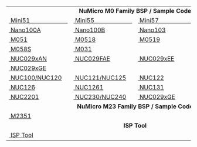

<table width="100%">
  <tr>
      <td align="center" colspan="4"><b> NuMicro M0 Family BSP / Sample Code</b></td>
  </tr>
  <tr>
      <td style="width:25px"><a href="https://github.com/OpenNuvoton/Mini51BSP" style="display:block;">&nbsp;Mini51&nbsp;&nbsp;&nbsp;&nbsp;&nbsp;&nbsp;&nbsp;&nbsp;&nbsp;&nbsp;&nbsp;&nbsp;&nbsp;&nbsp;&nbsp;&nbsp;&nbsp;&nbsp;&nbsp;&nbsp;&nbsp;&nbsp;&nbsp;&nbsp;</a></td>
      <td style="width:25px"><a href="https://github.com/OpenNuvoton/Mini55BSP" style="display:block;">&nbsp;Mini55&nbsp;&nbsp;&nbsp;&nbsp;&nbsp;&nbsp;&nbsp;&nbsp;&nbsp;&nbsp;&nbsp;&nbsp;&nbsp;&nbsp;&nbsp;&nbsp;&nbsp;&nbsp;&nbsp;&nbsp;&nbsp;&nbsp;&nbsp;&nbsp;</a></td>
      <td style="width:25px"><a href="https://github.com/OpenNuvoton/Mini57BSP" style="display:block;">&nbsp;Mini57&nbsp;&nbsp;&nbsp;&nbsp;&nbsp;&nbsp;&nbsp;&nbsp;&nbsp;&nbsp;&nbsp;&nbsp;&nbsp;&nbsp;&nbsp;&nbsp;&nbsp;&nbsp;&nbsp;&nbsp;&nbsp;&nbsp;&nbsp;&nbsp;</a></td>
      <td style="width:25px"><a href="https://github.com/OpenNuvoton/Mini58BSP" style="display:block;">&nbsp;Mini58&nbsp;&nbsp;&nbsp;&nbsp;&nbsp;&nbsp;&nbsp;&nbsp;&nbsp;&nbsp;&nbsp;&nbsp;&nbsp;&nbsp;&nbsp;&nbsp;&nbsp;&nbsp;&nbsp;&nbsp;&nbsp;&nbsp;&nbsp;&nbsp;</a></td>
  </tr>
  <tr>
      <td style="width:25px"><a href="https://github.com/OpenNuvoton/Nano100A_BSP" style="display:block;">&nbsp;Nano100A</a></td>
      <td style="width:25px"><a href="https://github.com/OpenNuvoton/Nano100B_BSP" style="display:block;">&nbsp;Nano100B</a></td>
      <td style="width:25px"><a href="https://github.com/OpenNuvoton/Nano103BSP" style="display:block;">&nbsp;Nano103</a></td>
      <td style="width:25px"><a href="https://github.com/OpenNuvoton/Nano102_112BSP" style="display:block;">&nbsp;Nano112</a></td>
  </tr>
  <tr>
      <td style="width:25px"><a href="https://github.com/OpenNuvoton/M051BSP" style="display:block;">&nbsp;M051</a></td>
      <td style="width:25px"><a href="https://github.com/OpenNuvoton/M0518BSP" style="display:block;">&nbsp;M0518</a></td>
      <td style="width:25px"><a href="https://github.com/OpenNuvoton/M0519BSP" style="display:block;">&nbsp;M0519</a></td>
      <td style="width:25px"><a href="https://github.com/OpenNuvoton/M0564BSP" style="display:block;">&nbsp;M0564</a></td>
  </tr>
  <tr>
      <td style="width:25px"><a href="https://github.com/OpenNuvoton/M058S" style="display:block;">&nbsp;M058S</a></td>
      <td style="width:25px"><a href="https://github.com/OpenNuvoton/M031" style="display:block;">&nbsp;M031</a></td>
      <td style="width:25px">&nbsp;</td>
      <td style="width:25px">&nbsp;</td>
  </tr>
  <tr>
      <td style="width:25px"><a href="https://github.com/OpenNuvoton/NUC029xANBSP" style="display:block;">&nbsp;NUC029xAN</a></td>
      <td style="width:25px"><a href="https://github.com/OpenNuvoton/NUC029FAE_BSP" style="display:block;">&nbsp;NUC029FAE</a></td>
      <td style="width:25px"><a href="https://github.com/OpenNuvoton/NUC029xEE" style="display:block;">&nbsp;NUC029xEE</a></td>
      <td style="width:25px"><a href="https://github.com/OpenNuvoton/NUC029xDE" style="display:block;">&nbsp;NUC029xDE</a></td>
  </tr>
  <tr>
      <td style="width:25px"><a href="https://github.com/OpenNuvoton/NUC029xGE_BSP" style="display:block;">&nbsp;NUC029xGE</a></td>
      <td style="width:25px">&nbsp;</td>
      <td style="width:25px">&nbsp;</td>
      <td style="width:25px">&nbsp;</td>
  </tr>
  <tr>
      <td style="width:25px"><a href="https://github.com/OpenNuvoton/NUC100BSP" style="display:block;">&nbsp;NUC100/NUC120</a></td>
      <td style="width:25px"><a href="https://github.com/OpenNuvoton/NUC121_125BSP" style="display:block;">&nbsp;NUC121/NUC125</a></td>
      <td style="width:25px"><a href="https://github.com/OpenNuvoton/NUC122BSP" style="display:block;">&nbsp;NUC122</a></td>
      <td style="width:25px"><a href="https://github.com/OpenNuvoton/NUC123BSP" style="display:block;">&nbsp;NUC123</a></td>
  </tr>
  <tr>
      <td style="width:25px"><a href="https://github.com/OpenNuvoton/NUC126BSP" style="display:block;">&nbsp;NUC126</a></td>
      <td style="width:25px"><a href="https://github.com/OpenNuvoton/NUC1261BSP" style="display:block;">&nbsp;NUC1261</a></td>
      <td style="width:25px"><a href="https://github.com/OpenNuvoton/NUC131BSP" style="display:block;">&nbsp;NUC131</a></td>
      <td style="width:25px"><a href="https://github.com/OpenNuvoton/NUC200_220BSP" style="display:block;">&nbsp;NUC200/NUC220</a></td>
  </tr>
  <tr>
      <td style="width:25px"><a href="https://github.com/OpenNuvoton/NUC2201BSP" style="display:block;">&nbsp;NUC2201</a></td>
      <td style="width:25px"><a href="https://github.com/OpenNuvoton/NUC230_240BSP" style="display:block;">&nbsp;NUC230/NUC240</a></td>
      <td style="width:25px"><a href="https://github.com/OpenNuvoton/NUC029xGE_BSP" style="display:block;">&nbsp;NUC029xGE</a></td>
      <td style="width:25px">&nbsp;</td>
  </tr>
  <tr>
      <td align="center" colspan="4"><b> NuMicro M23 Family BSP / Sample Code</b></td>
  </tr>
   <tr>
      <td style="width:25px"><a href="https://github.com/OpenNuvoton/M2351BSP" style="display:block;">&nbsp;M2351</a></td>
      <td style="width:25px">&nbsp;</td>
      <td style="width:25px">&nbsp;</td>
      <td style="width:25px">&nbsp;</td>
  </tr>
  <tr>
      <td align="center" colspan="4"><b> ISP Tool</b></td>
  </tr>
  <tr>
      <td style="width:25px"><a href="https://github.com/OpenNuvoton/ISPTool" style="display:block;">&nbsp;ISP Tool</a></td>
      <td style="width:25px">&nbsp;</td>
      <td style="width:25px">&nbsp;</td>
      <td style="width:25px">&nbsp;</td>
  </tr>
  </table>
